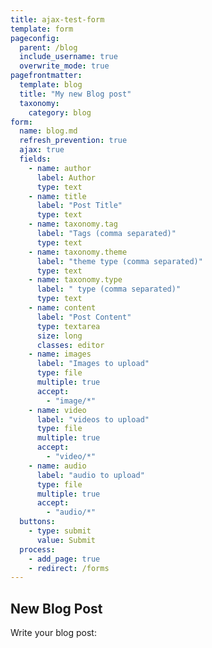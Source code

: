 ```yaml
---
title: ajax-test-form
template: form
pageconfig:
  parent: /blog
  include_username: true
  overwrite_mode: true
pagefrontmatter:
  template: blog
  title: "My new Blog post"
  taxonomy:
    category: blog
form:
  name: blog.md
  refresh_prevention: true
  ajax: true
  fields:
    - name: author
      label: Author
      type: text
    - name: title
      label: "Post Title"
      type: text
    - name: taxonomy.tag
      label: "Tags (comma separated)"
      type: text
    - name: taxonomy.theme
      label: "theme type (comma separated)"
      type: text
    - name: taxonomy.type
      label: " type (comma separated)"
      type: text
    - name: content
      label: "Post Content"
      type: textarea
      size: long
      classes: editor
    - name: images
      label: "Images to upload"
      type: file
      multiple: true
      accept:
        - "image/*"
    - name: video
      label: "videos to upload"
      type: file
      multiple: true
      accept:
        - "video/*"
    - name: audio
      label: "audio to upload"
      type: file
      multiple: true
      accept:
        - "audio/*"
  buttons:
    - type: submit
      value: Submit
  process:
    - add_page: true
    - redirect: /forms
---
```


## New Blog Post

Write your blog post:
